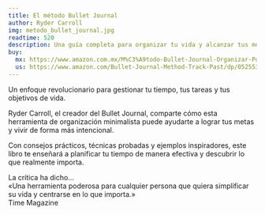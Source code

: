 ```yaml
---
title: El método Bullet Journal
author: Ryder Carroll
img: metodo_bullet_journal.jpg
readtime: 520
description: Una guía completa para organizar tu vida y alcanzar tus metas utilizando el popular método Bullet Journal.
buy:
  mx: https://www.amazon.com.mx/M%C3%A9todo-Bullet-Journal-Organizar-Potencial/dp/8417963102
  us: https://www.amazon.com/Bullet-Journal-Method-Track-Past/dp/0525533338
---
```


Un enfoque revolucionario para gestionar tu tiempo, tus tareas y tus objetivos de vida.  

Ryder Carroll, el creador del Bullet Journal, comparte cómo esta herramienta de organización minimalista puede ayudarte a lograr tus metas y vivir de forma más intencional.  

Con consejos prácticos, técnicas probadas y ejemplos inspiradores, este libro te enseñará a planificar tu tiempo de manera efectiva y descubrir lo que realmente importa.  

La crítica ha dicho...  
«Una herramienta poderosa para cualquier persona que quiera simplificar su vida y centrarse en lo que importa.»  
Time Magazine
